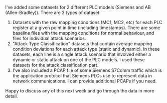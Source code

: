 I've added some datasets for 2 different PLC models (Siemens and AB (Allen-Bradley)). There are 3 types of dataset:
  1) Datasets with the raw mapping conditions (MC1, MC2, etc) for each PLC register at a given point in time (including timestamps). There are some        baseline files with the mapping conditions for normal behaviour, and files for individual attack scenarios.
  2) "Attack Type Classification" datasets that contain average mapping condition deviations for each attack type (static and dynamic). In these datasets, each line is a single attack scenario that involved either a dynamic or static attack on one of the PLC models. I used these datasets for the attack classification part.
  3) I've also included a PCAP file of some Siemens S7Comm traffic which is the application protocol that Siemens PLCs use to represent data in network    communications. I can provide additional PCAPs if you need.

Happy to discuss any of this next week and go through the data in more detail.
